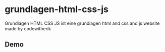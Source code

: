# grundlagen-html-css-js
Grundlagen HTML CSS JS ist eine grundlagen html and css and js website made by codewitherik 

## Demo 
<a href="https://grundlagen-html-css-js.vercel.app">
